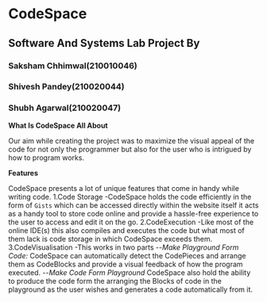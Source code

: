 # CodeSpace

## Software And Systems Lab Project By

### Saksham Chhimwal(210010046)

### Shivesh Pandey(210020044)

### Shubh Agarwal(210020047)

**What Is CodeSpace All About**

Our aim while creating the project was to maximize the visual appeal of the code for not only the programmer but also for the user who is intrigued by how to program works.

**Features**

CodeSpace presents a lot of unique features that come in handy while writing code.
1.Code Storage
  -CodeSpace holds the code efficiently in the form of `Gists` which can be accessed directly within the website itself it acts as a handy tool to store code online and provide a hassle-free experience to the user to access and edit it on the go.
2.CodeExecution
  -Like most of the online IDE(s) this also compiles and executes the code but what most of them lack is code storage in which CodeSpace exceeds them.
3.CodeVisualisation
  -This works in two parts
    --_Make Playground Form Code:_ CodeSpace can automatically detect the CodePieces and arrange them as CodeBlocks and provide a visual feedback of how the program executed.
    --_Make Code Form Playground_ CodeSpace also hold the ability to produce the code form the arranging the Blocks of code in the playground as the user wishes and generates a code automatically from it.
